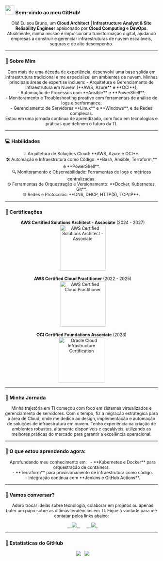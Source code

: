 ### <img src="https://raw.githubusercontent.com/iampavangandhi/iampavangandhi/master/gifs/Hi.gif" width="30px"> Bem-vindo ao meu GitHub!

<p align="center">
  Olá! Eu sou Bruno, um <strong>Cloud Architect | Infrastructure Analyst & Site Reliability Engineer</strong> apaixonado por <strong>Cloud Computing</strong> e <strong>DevOps</strong>.<br>
  Atualmente, minha missão é impulsionar a transformação digital, ajudando empresas a construir e gerenciar infraestruturas de nuvem escaláveis, seguras e de alto desempenho.
</p>

---

### 🌟 Sobre Mim

<p align="center">
  Com mais de uma década de experiência, desenvolvi uma base sólida em infraestrutura tradicional e me especializei em ambientes de nuvem. Minhas principais áreas de expertise incluem:
  - Arquitetura e Gerenciamento de Infraestrutura em Nuvem (**AWS, Azure** e **OCI**);<br>
  - Automação de Processos com **Ansible** e **PowerShell**;<br>
  - Monitoramento e Troubleshooting proativo com ferramentas de análise de logs e performance;<br>
  - Gerenciamento de Servidores **Linux** e **Windows**, e de Redes complexas.<br>
  Estou em uma jornada contínua de aprendizado, com foco em tecnologias e práticas que definem o futuro da TI.
</p>

---

### 💻 Habilidades

<p align="center">
  💡 Arquitetura de Soluções Cloud: **AWS, Azure e OCI**.<br>
  🛠️ Automação e Infraestrutura como Código: **Bash, Ansible, Terraform,** e **PowerShell**.<br>
  🔍 Monitoramento e Observabilidade: Ferramentas de logs e métricas centralizadas.<br>
  ⚙️ Ferramentas de Orquestração e Versionamento: **Docker, Kubernetes, Git**.<br>
  🌐 Redes e Protocolos: **DNS, DHCP, HTTP(S), TCP/IP**.
</p>

---

### 📜 Certificações

<p align="center">
  <strong>AWS Certified Solutions Architect - Associate</strong> (2024 - 2027)<br>
  <img src="https://raw.githubusercontent.com/bruno0nline/Certification/refs/heads/main/aws-certified-solutions-architect-associate.png" alt="AWS Certified Solutions Architect - Associate" width="150px"/>
</p>

<p align="center">
  <strong>AWS Certified Cloud Practitioner</strong> (2022 - 2025)<br>
  <img src="https://raw.githubusercontent.com/bruno0nline/Certification/refs/heads/main/aws-certified-cloud-practitioner.png" alt="AWS Certified Cloud Practitioner" width="150px"/>
</p>

<p align="center">
<strong>OCI Certified Foundations Associate</strong> (2023)<br>
<img src="https://github.com/bruno0nline/My-Certifications/blob/main/oci-certified-foundations-associate2023.png?raw=true" alt="Oracle Cloud Infrastructure Certification" width="150px"/>
</p>

---

### 🚀 Minha Jornada

<p align="center">
  Minha trajetória em TI começou com foco em sistemas virtualizados e gerenciamento de servidores. Com o tempo, fiz a migração estratégica para a área de Cloud, onde me dedico ao design, implementação e automação de soluções de infraestrutura em nuvem. Tenho experiência na criação de ambientes robustos, altamente disponíveis e escaláveis, utilizando as melhores práticas do mercado para garantir a excelência operacional.
</p>

---

### 🌱 O que estou aprendendo agora:

<p align="center">
  Aprofundando meu conhecimento em:
  - **Kubernetes e Docker** para orquestração de containers.<br>
  - **Terraform** para provisionamento de infraestrutura como código.<br>
  - Integração contínua com **Jenkins e GitHub Actions**.
</p>

---

### 💌 Vamos conversar?

<p align="center">
  Adoro trocar ideias sobre tecnologia, colaborar em projetos ou apenas bater um papo sobre as últimas tendências em TI. Fique à vontade para me contatar pelos links abaixo:
</p>

<p align="center">
  <a href="https://www.instagram.com/bruno0nline/" alt="Instagram">
    <img src="https://img.shields.io/badge/-Instagram-DF0174?style=for-the-badge&logo=instagram&logoColor=white"/>
  </a>
  
  <a href="https://www.linkedin.com/in/brunomendesaugusto/" alt="Linkedin">
    <img src="https://img.shields.io/badge/-Linkedin-0e76a8?style=for-the-badge&logo=Linkedin&logoColor=white"/>
  </a>
</p>

---

### 🌟 Estatísticas do GitHub

<p align="center">
  <img src="https://github-readme-stats.vercel.app/api?username=bruno0nline&show_icons=true&theme=tokyonight&line_height=27">
  <img src="https://github-readme-stats.vercel.app/api/top-langs/?username=bruno0nline&hide=css,html&theme=tokyonight">
</p>
